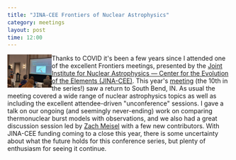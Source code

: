 ```yaml
---
title: "JINA-CEE Frontiers of Nuclear Astrophysics"
category: meetings
layout: post
time: 12:00
---
```

<p>
<img src="/images/20220526_120625.jpg" width="100" align="left">
Thanks to COVID it's been a few years since I attended one of the
excellent Frontiers meetings, presented by the <a
href="https://www.jinaweb.org">Joint Institute for Nuclear Astrophysics
&mdash; Center for the Evolution of the Elements (JINA-CEE)</a>. This
year's <a href="https://indico.frib.msu.edu/event/28">meeting</a> (the 10th
in the series!) saw a return to South Bend, IN. As usual the meeting covered
a wide range of nuclear astrophysics topics as well as including the excellent
attendee-driven "unconference" sessions. I gave a talk on our ongoing (and
seemingly never-ending) work on comparing thermonuclear burst models with
observations, and we also had a great discussion session led by <a
href="https://www.ohio.edu/cas/meisel">Zach Meisel</a> with a few new
contributors. With JINA-CEE funding coming to a close this year, there is
some uncertainty about what the future holds for this conference series,
but plenty of enthusiasm for seeing it continue.
</p>
